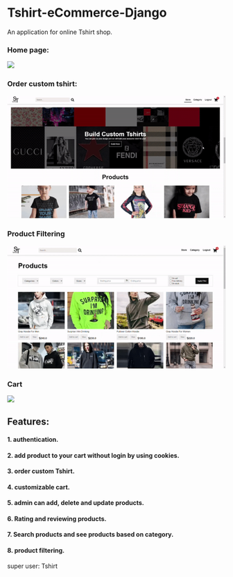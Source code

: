 # Tshirt-eCommerce-Django
An application for online Tshirt shop. 
### Home page:
![](GIF/home.gif)
### Order custom tshirt:
![](GIF/custom-tshirt.gif)
### Product Filtering
![](GIF/filter.gif)
### Cart
![](GIF/add-cart.gif)

## Features:
#### 1. authentication.
#### 2. add product to your cart without login by using cookies.
#### 3. order custom Tshirt.
#### 4. customizable cart.
#### 5. admin can add, delete and update products.
#### 6. Rating and reviewing products.
#### 7. Search products and see products based on category.
#### 8. product filtering.

super user: Tshirt